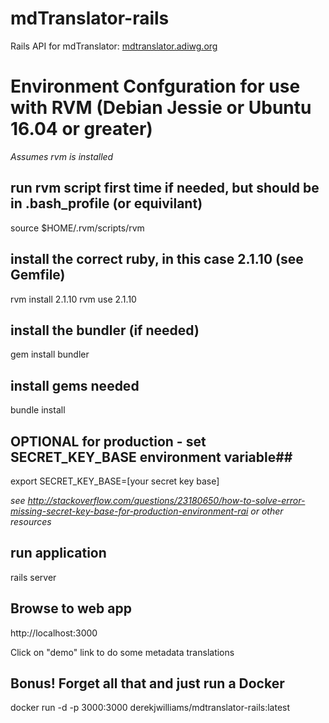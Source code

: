 # mdTranslator-rails

Rails API for mdTranslator: [mdtranslator.adiwg.org](http://mdtranslator.adiwg.org)


# Environment Confguration for use with RVM (Debian Jessie or Ubuntu 16.04 or greater)

*Assumes rvm is installed*

## run rvm script first time if needed, but should be in .bash_profile (or equivilant)

source $HOME/.rvm/scripts/rvm

## install the correct ruby, in this case 2.1.10 (see Gemfile)

rvm install 2.1.10
rvm use 2.1.10

## install the bundler (if needed)

gem install bundler

## install gems needed

bundle install

## OPTIONAL for production - set SECRET_KEY_BASE environment variable##

export SECRET_KEY_BASE=[your secret key base]

*see http://stackoverflow.com/questions/23180650/how-to-solve-error-missing-secret-key-base-for-production-environment-rai or other resources*

## run application

rails server

## Browse to web app

http://localhost:3000

Click on "demo" link to do some metadata translations

## Bonus! Forget all that and just run a Docker

docker run -d -p 3000:3000 derekjwilliams/mdtranslator-rails:latest
